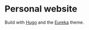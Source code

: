 # Personal website
Build with [Hugo](https://gohugo.io/) and the [Eureka](https://github.com/wangchucheng/hugo-eureka) theme.